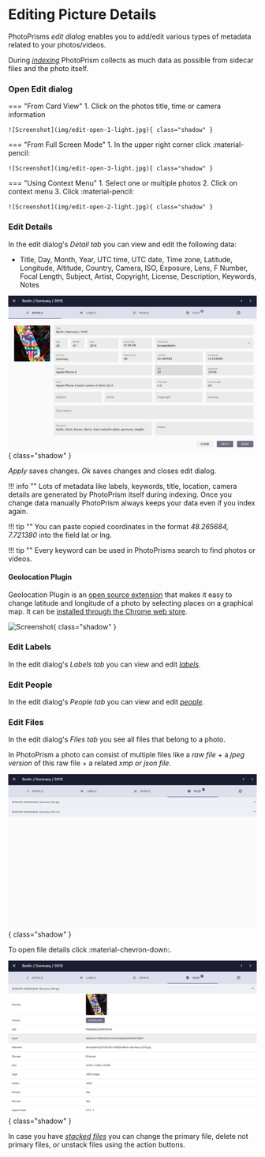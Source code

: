 # Editing Picture Details #

PhotoPrisms *edit dialog* enables you to add/edit various types of metadata related to your photos/videos.

During [*indexing*](../index.md) PhotoPrism collects as much data as possible from sidecar files and the photo itself.

### Open Edit dialog ###

=== "From Card View"
     1. Click on the photos title, time or camera information

    ![Screenshot](img/edit-open-1-light.jpg){ class="shadow" }

=== "From Full Screen Mode"
     1. In the upper right corner click :material-pencil:

    ![Screenshot](img/edit-open-3-light.jpg){ class="shadow" }

=== "Using Context Menu"
     1. Select one or multiple photos
     2. Click on context menu
     3. Click :material-pencil:

    ![Screenshot](img/edit-open-2-light.jpg){ class="shadow" }

### Edit Details ###

In the edit dialog's *Detail tab* you can view and edit the following data:

* Title, Day, Month, Year, UTC time, UTC date, Time zone, Latitude, Longitude, Altitude, Country, Camera, ISO, Exposure, Lens, F Number, Focal Length, Subject, Artist, Copyright, License, Description, Keywords, Notes

![Screenshot](img/edit-details-light.jpg){ class="shadow" }

*Apply* saves changes. *Ok* saves changes and closes edit dialog.

!!! info ""
    Lots of metadata like labels, keywords, title, location, camera details are generated by PhotoPrism 
    itself during indexing. Once you change data manually PhotoPrism always keeps your data even if you index again.

!!! tip ""
    You can paste copied coordinates in the format *48.265684, 7.721380*  into the field lat or lng.

!!! tip ""
    Every keyword can be used in PhotoPrisms search to find photos or videos.
    
#### Geolocation Plugin ####

Geolocation Plugin is an [open source extension](https://github.com/andyvalerio/photoprism-geolocation) that makes it easy to change latitude and longitude of a photo by selecting places on a graphical map. It can be [installed through the Chrome web store](https://chrome.google.com/webstore/detail/geolocation-plugin-for-ph/oggmpodnbdcmfiognbkkeffacpeaifch).

![Screenshot](https://valerio.nu/maps/geolocation.jpg){ class="shadow" }
    
### Edit Labels ###

In the edit dialog's *Labels tab* you can view and edit [*labels*](labels.md).

### Edit People ###

In the edit dialog's *People tab* you can view and edit [*people*](people.md).

### Edit Files ###

In the edit dialog's *Files tab* you see all files that belong to a photo.

In PhotoPrism a photo can consist of multiple files like a *raw file* + a *jpeg version* of this raw file + a related *xmp or json file*.

![Screenshot](img/edit-files-1-light.jpg){ class="shadow" }

To open file details click :material-chevron-down:.

![Screenshot](img/edit-files-2-light.jpg){ class="shadow" }

In case you have [*stacked files*](stacks.md) you can change the primary file, delete not primary files, or unstack files using the action buttons.


